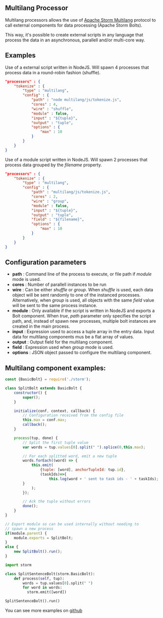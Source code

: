 ## Multilang Processor

Multilang processors allows the use of [Apache Storm Multilang](http://storm.apache.org/releases/1.1.2/Multilang-protocol.html) protocol to call external components for data processing (Apache Storm Bolts).

This way, it's possible to create external scripts in any language that process the data in an asynchronous, parallell and/or multi-core way.

## Examples
Use of a external script written in NodeJS. Will spawn 4 processes that process data in a round-robin fashion (shuffle).
```json
"processors" : {
	"tokenize" : {
		"type" : "multilang",
		"config" : {
			"path" : "node multilang/js/tokenize.js",
			"cores" : 4,
			"wire" : "shuffle",
			"module" : false,
			"input" : "${tuple}",
			"output" : "tuple",
			"options" : {
				"max" : 10
			}
		}
	}
}
```

Use of a module script written in NodeJS. Will spawn 2 processes that process data grouped by the *filename* property.
```json
"processors" : {
	"tokenize" : {
		"type" : "multilang",
		"config" : {
			"path" : "multilang/js/tokenize.js",
			"cores" : 2,
			"wire" : "group",
			"module" : false,
			"input" : "${tuple}",
			"output" : "tuple",
			"field" : "${filename}",			
			"options" : {
				"max" : 10
			}
		}
	}
}
```

## Configuration parameters
* **path** : Command line of the process to execute, or file path if *module* mode is used.
* **cores** : Number of parallell instances to be run
* **wire** : Can be either *shuffle* or *group*. When *shuffle* is used, each data object will be sent randomly to one of the instanced processes. Alternatively, when *group* is used, all objects with the same *field* value will be sent to the same process instance.
* **module** : Only available if the script is written in NodeJS and exports a Bolt component. When *true*, *path* parameter only specifies the script path, and, instead of spawn new processes, multiple bolt instances are created in the main process.
* **input** : Expression used to access a tuple array in the entry data. Input data for multilang components mus be a flat array of values.
* **output** : Output field for the multilang component.
* **field** : Expression used when *group* mode is used.
* **options** : JSON object passed to configure the multilang component.

## Multilang component examples:

```javascript
const {BasicBolt} = require('./storm');

class SplitBolt extends BasicBolt {
	constructor() {
		super();
	}

	initialize(conf, context, callback) {
		// Configuration received from the config file
		this.max = conf.max;
		callback();
	}

	process(tup, done) {
		// Split the first tuple value
		var words = tup.values[0].split(" ").splice(0,this.max);

		// For each splitted word, emit a new tuple
		words.forEach((word) => {
			this.emit(
				{tuple: [word], anchorTupleId: tup.id},
				(taskIds)=>{
					this.log(word + ' sent to task ids - ' + taskIds);
      	}
			);
		});

		// Ack the tuple without errors
		done();
	}
}

// Export module so can be used internally without needing to
// spawn a new process
if(module.parent) {
	module.exports = SplitBolt;
}
else {
	new SplitBolt().run();
}
```

```python
import storm

class SplitSentenceBolt(storm.BasicBolt):
    def process(self, tup):
        words = tup.values[0].split(" ")
        for word in words:
          storm.emit([word])

SplitSentenceBolt().run()
```

You can see more examples on [github](https://github.com/solzimer/nsyslog/tree/master/multilang)
